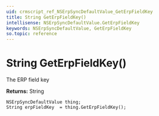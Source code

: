 ```yaml
---
uid: crmscript_ref_NSErpSyncDefaultValue_GetErpFieldKey
title: String GetErpFieldKey()
intellisense: NSErpSyncDefaultValue.GetErpFieldKey
keywords: NSErpSyncDefaultValue, GetErpFieldKey
so.topic: reference
---
```


# String GetErpFieldKey()

The ERP field key

**Returns:** String

```crmscript
NSErpSyncDefaultValue thing;
String erpFieldKey  = thing.GetErpFieldKey();
```

